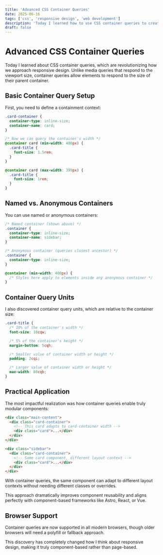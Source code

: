 ```yaml
---
title: 'Advanced CSS Container Queries'
date: 2025-06-16
tags: ['css', 'responsive design', 'web development']
description: 'Today I learned how to use CSS container queries to create truly component-based responsive designs that go beyond viewport dimensions.'
draft: false
---
```


# Advanced CSS Container Queries

Today I learned about CSS container queries, which are revolutionizing how we approach responsive design. Unlike media queries that respond to the viewport size, container queries allow elements to respond to the size of their parent container.

## Basic Container Query Setup

First, you need to define a containment context:

```css
.card-container {
  container-type: inline-size;
  container-name: card;
}

/* Now we can query the container's width */
@container card (min-width: 400px) {
  .card-title {
    font-size: 1.5rem;
  }
}

@container card (max-width: 399px) {
  .card-title {
    font-size: 1rem;
  }
}
```

## Named vs. Anonymous Containers

You can use named or anonymous containers:

```css
/* Named container (shown above) */
.container {
  container-type: inline-size;
  container-name: sidebar;
}

/* Anonymous container (queries closest ancestor) */
.container {
  container-type: inline-size;
}

@container (min-width: 400px) {
  /* Styles here apply to elements inside any anonymous container */
}
```

## Container Query Units

I also discovered container query units, which are relative to the container size:

```css
.card-title {
  /* 10% of the container's width */
  font-size: 10cqw;

  /* 5% of the container's height */
  margin-bottom: 5cqh;

  /* Smaller value of container width or height */
  padding: 2cqi;

  /* Larger value of container width or height */
  max-width: 80cqb;
}
```

## Practical Application

The most impactful realization was how container queries enable truly modular components:

```html
<div class="main-content">
  <div class="card-container">
    <!-- This card adapts to card-container width -->
    <div class="card">...</div>
  </div>
</div>

<div class="sidebar">
  <div class="card-container">
    <!-- Same card component, different layout context -->
    <div class="card">...</div>
  </div>
</div>
```

With container queries, the same component can adapt to different layout contexts without needing different classes or overrides.

This approach dramatically improves component reusability and aligns perfectly with component-based frameworks like Astro, React, or Vue.

## Browser Support

Container queries are now supported in all modern browsers, though older browsers will need a polyfill or fallback approach.

This discovery has completely changed how I think about responsive design, making it truly component-based rather than page-based.
